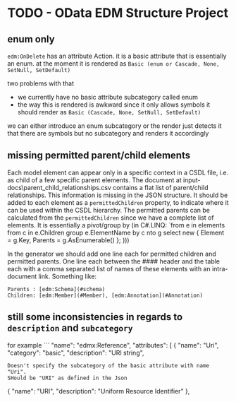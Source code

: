 # TODO - OData EDM Structure Project


## enum only

`edm:OnDelete` has an attribute Action. it is a basic attribute that is essentially an enum.
at the moment it is rendered as `Basic (enum or Cascade, None, SetNull, SetDefault)`

two problems with that
- we currently have no basic attribute subcategory called enum
- the way this is rendered is awkward since it only allows symbols it should render as `Basic (Cascade, None, SetNull, SetDefault)`

we can either introduce an enum subcategory or the render just detects it that there are symbols but no subcategory and renders it accordingly



## missing permitted parent/child elements
Each model element can appear only in a specific context in a CSDL file, i.e. as child of a few specific parent elements.
The document at input-docs\parent_child_relationships.csv contains a flat list of parent/child relationships.
This information is missing in the JSON structure. It should be added to each element as a `permittedChildren` property, to indicate where it can be used within the CSDL hierarchy.
The permitted parents can be calculated from the `permittedChildren` since we have a complete list of elements. It is essentially a pivot/group by (in C#.LINQ: `from e in elements from c in e.Children group e.ElementName by c nto g select new { Element = g.Key, Parents = g.AsEnumerable() }; )))

In the generator we should add one line each for permitted children and permitted parents.
One line each between the #### header and the table each with a comma separated list of names of these elements with an intra-document link. 
Something like:
```
Parents : [edm:Schema](#schema)
Children: [edm:Member](#Member), [edm:Annotation](#Annotation) 
``` 

## still some inconsistencies in regards to `description` and `subcategory`
for example ```
  "name": "edmx:Reference",
                    "attributes": [
                        {
                            "name": "Uri",
                            "category": "basic",
                            "description": "URI string",
```
Doesn't specify the subcategory of the basic attribute with name "Uri".
SHould be "URI" as defined in the Json
```
 {
    "name": "URI",
    "description": "Uniform Resource Identifier"
},
```